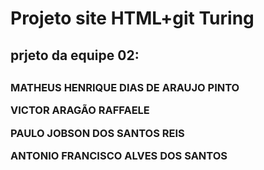 <h1>Projeto site HTML+git Turing</h1>

<h2>prjeto da equipe 02:<h2>
<h3><p>MATHEUS HENRIQUE DIAS DE ARAUJO PINTO</p>
<p>VICTOR ARAGÃO RAFFAELE</p>
<p>PAULO JOBSON DOS SANTOS REIS</p>
<p>ANTONIO FRANCISCO ALVES DOS SANTOS</p><h3>